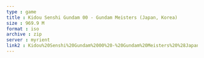```yaml
---
type : game
title : Kidou Senshi Gundam 00 - Gundam Meisters (Japan, Korea)
size : 969.9 M
format : iso
archive : zip
server : myrient
link2 : Kidou%20Senshi%20Gundam%2000%20-%20Gundam%20Meisters%20%28Japan%2C%20Korea%29
---
```

